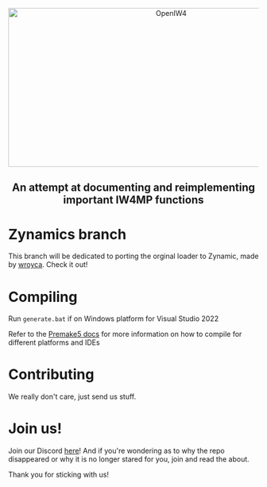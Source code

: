 <p align="center">
  <img width="640" height="320" src="/../assets/logo.png" alt="OpenIW4">
</p>

<h2 align="center"> An attempt at documenting and reimplementing important IW4MP functions </h2>

# Zynamics branch
This branch will be dedicated to porting the orginal loader to Zynamic, made by [wroyca](https://github.com/wroyca/zynamic). Check it out!

# Compiling
Run `generate.bat` if on Windows platform for Visual Studio 2022

Refer to the [Premake5 docs](https://premake.github.io/docs/) for more information on how to compile for different platforms and IDEs

# Contributing
We really don't care, just send us stuff.

# Join us!
Join our Discord [here](https://discord.gg/f6H9Dh8kht)! And if you're wondering as to why the repo disappeared or why it is no longer stared for you, join and read the about.

Thank you for sticking with us!
